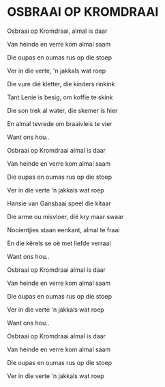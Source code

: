 # OSBRAAI OP KROMDRAAI

Osbraai op Kromdraai, almal is daar

Van heinde en verre kom almal saam

Die oupas en oumas rus op die stoep

Ver in die verte, 'n jakkals wat roep


Die vure dié kletter, die kinders rinkink

Tant Lenie is besig, om koffie te skink

Die son trek al water, die skemer is hier

En almal tevrede om braaivleis te vier


Want ons hou..


Osbraai op Kromdraai almal is daar

Van heinde en verre kom almal saam

Die oupas en oumas rus op die stoep

Ver in die verte 'n jakkals wat roep


Hansie van Gansbaai speel die kitaar

Die arme ou misvloer, dié kry maar swaar

Nooientjies staan eenkant, almal te fraai

En die kêrels se oë met liefde verraai


Want ons hou..


Osbraai op Kromdraai almal is daar

Van heinde en verre kom almal saam

Die oupas en oumas rus op die stoep

Ver in die verte 'n jakkals wat roep


Want ons hou..


Osbraai op Kromdraai almal is daar

Van heinde en verre kom almal saam

Die oupas en oumas rus op die stoep

Ver in die verte 'n jakkals wat roep

